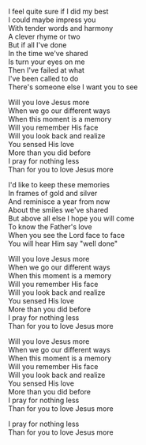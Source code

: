 I feel quite sure if I did my best  
I could maybe impress you  
With tender words and harmony  
A clever rhyme or two  
But if all I've done  
In the time we've shared  
Is turn your eyes on me  
Then I've failed at what  
I've been called to do  
There's someone else I want you to see

Will you love Jesus more  
When we go our different ways  
When this moment is a memory  
Will you remember His face  
Will you look back and realize  
You sensed His love  
More than you did before  
I pray for nothing less  
Than for you to love Jesus more

I'd like to keep these memories  
In frames of gold and silver  
And reminisce a year from now  
About the smiles we've shared  
But above all else I hope you will come  
To know the Father's love  
When you see the Lord face to face  
You will hear Him say "well done"

Will you love Jesus more  
When we go our different ways  
When this moment is a memory  
Will you remember His face  
Will you look back and realize  
You sensed His love  
More than you did before  
I pray for nothing less  
Than for you to love Jesus more

Will you love Jesus more  
When we go our different ways  
When this moment is a memory  
Will you remember His face  
Will you look back and realize  
You sensed His love  
More than you did before  
I pray for nothing less  
Than for you to love Jesus more

I pray for nothing less  
Than for you to love Jesus more
